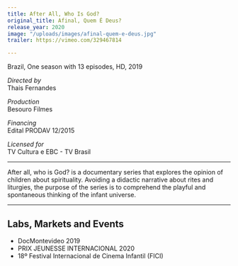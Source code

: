 ```yaml
---
title: After All, Who Is God?
original_title: Afinal, Quem É Deus?
release_year: 2020
image: "/uploads/images/afinal-quem-e-deus.jpg"
trailer: https://vimeo.com/329467814

---
```

Brazil, One season with 13 episodes, HD, 2019

_Directed by_  
Thais Fernandes

_Production_  
Besouro Filmes

_Financing_  
Edital PRODAV 12/2015

_Licensed for_  
TV Cultura e EBC - TV Brasil

***

After all, who is God? is a documentary series that explores the opinion of children about spirituality. Avoiding a didactic narrative about rites and liturgies, the purpose of the series is to comprehend the playful and spontaneous thinking of the infant universe.

***

## Labs, Markets and Events

* DocMontevideo 2019
* PRIX JEUNESSE INTERNACIONAL 2020
* 18º Festival Internacional de Cinema Infantil (FICI)